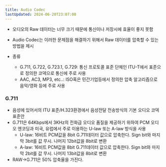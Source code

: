 ```yaml
---
title: Audio Codec
lastUpdated: 2024-06-20T23:07:00
---
```


- 오디오의 Raw 데이터는 너무 크기 때문에 통신이나 저장시에 효율이 좋지 못함
- Audio Codec는 이러한 문제점을 해결하기 위해서 Raw 데이터를 압축할 수 있는 방법을 제시

- 종류
  - G.711, G.722, G.723.1, G.729: 통신 프로토콜 표준 단체인 ITU-T에서 표준으로 정의한 코덱으로 통신에 주로 사용
  - AAC, AC3, MP3, etc..: ISO혹은 민간기업등에서 정의한 압축 알고리즘으로 음악/영화 등에 주로 사용

### G.711

- 음성에 있어서의 ITU 표준/H.323환경에서 음성전달 전송방식의 기본 오디오 코덱 표준안
- G.711은 64Kbps에서 3KHz의 전화급 오디오 품질을 제공하기 위하여 PCM 오디오 엔코딩과 미국, 유럽에서 주로 이용하는 U-law 또는 A-law 방식을 사용
  - U-law: 16비트 PCM값을 8bit G.711데이터 값으로 압축한다. Sign bit와 마지막 3bit를 값 무시. 나머지 12bit값을 8bit로 변환
  - A-law: 16비트 PCM값을 8bit G.711데이터 값으로 압축한다. Sign bit와 마지막 2bit를 값 무시. 나머지 13bit값을 8bit로 변환
- RAW->G.711은 50% 압축율을 가진다.
